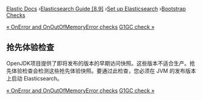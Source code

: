 

[Elastic Docs](/guide/) ›[Elasticsearch Guide [8.9]](index.md) ›[Set up
Elasticsearch](setup.md) ›[Bootstrap Checks](bootstrap-checks.md)

[« OnError and OnOutOfMemoryError
checks](_onerror_and_onoutofmemoryerror_checks.md) [G1GC check
»](_g1gc_check.md)

## 抢先体验检查

OpenJDK项目提供了即将发布的版本的早期访问快照。这些版本不适合生产。抢先体验检查会检测这些抢先体验快照。要通过此检查，您必须在 JVM 的发布版本上启动 Elasticsearch。

[« OnError and OnOutOfMemoryError
checks](_onerror_and_onoutofmemoryerror_checks.md) [G1GC check
»](_g1gc_check.md)
